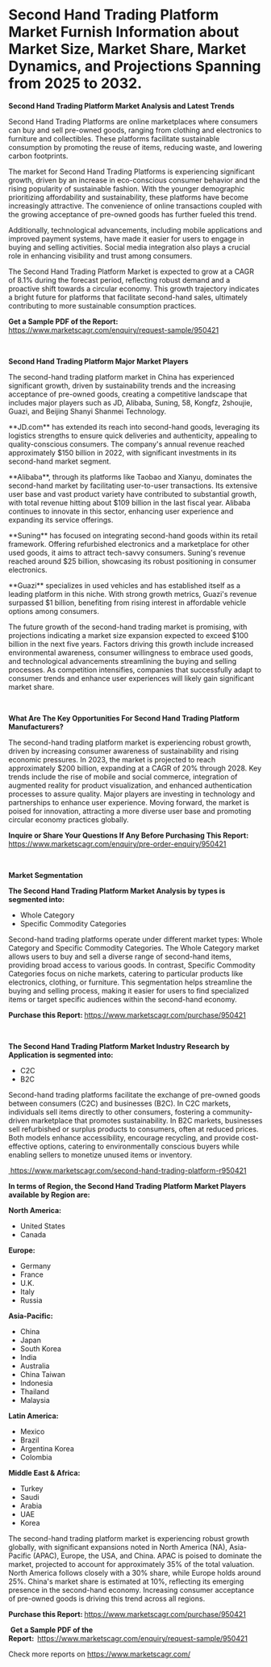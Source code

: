 <p><h1>Second Hand Trading Platform Market Furnish Information about Market Size, Market Share, Market Dynamics, and Projections Spanning from 2025 to 2032.</h1></p><p><strong>Second Hand Trading Platform Market Analysis and Latest Trends</strong></p>
<p><p>Second Hand Trading Platforms are online marketplaces where consumers can buy and sell pre-owned goods, ranging from clothing and electronics to furniture and collectibles. These platforms facilitate sustainable consumption by promoting the reuse of items, reducing waste, and lowering carbon footprints. </p><p>The market for Second Hand Trading Platforms is experiencing significant growth, driven by an increase in eco-conscious consumer behavior and the rising popularity of sustainable fashion. With the younger demographic prioritizing affordability and sustainability, these platforms have become increasingly attractive. The convenience of online transactions coupled with the growing acceptance of pre-owned goods has further fueled this trend.</p><p>Additionally, technological advancements, including mobile applications and improved payment systems, have made it easier for users to engage in buying and selling activities. Social media integration also plays a crucial role in enhancing visibility and trust among consumers.</p><p>The Second Hand Trading Platform Market is expected to grow at a CAGR of 8.1% during the forecast period, reflecting robust demand and a proactive shift towards a circular economy. This growth trajectory indicates a bright future for platforms that facilitate second-hand sales, ultimately contributing to more sustainable consumption practices.</p></p>
<p><strong>Get a Sample PDF of the Report:&nbsp;</strong> <a href="https://www.marketscagr.com/enquiry/request-sample/950421?utm_campaign=2866&utm_medium=2&utm_source=Github&utm_content=ia&utm_term=06032025&utm_id=second-hand-trading-platform">https://www.marketscagr.com/enquiry/request-sample/950421</a></p>
<p>&nbsp;</p>
<p><strong>Second Hand Trading Platform Major Market Players</strong></p>
<p><p>The second-hand trading platform market in China has experienced significant growth, driven by sustainability trends and the increasing acceptance of pre-owned goods, creating a competitive landscape that includes major players such as JD, Alibaba, Suning, 58, Kongfz, 2shoujie, Guazi, and Beijing Shanyi Shanmei Technology.</p><p>**JD.com** has extended its reach into second-hand goods, leveraging its logistics strengths to ensure quick deliveries and authenticity, appealing to quality-conscious consumers. The company's annual revenue reached approximately $150 billion in 2022, with significant investments in its second-hand market segment.</p><p>**Alibaba**, through its platforms like Taobao and Xianyu, dominates the second-hand market by facilitating user-to-user transactions. Its extensive user base and vast product variety have contributed to substantial growth, with total revenue hitting about $109 billion in the last fiscal year. Alibaba continues to innovate in this sector, enhancing user experience and expanding its service offerings.</p><p>**Suning** has focused on integrating second-hand goods within its retail framework. Offering refurbished electronics and a marketplace for other used goods, it aims to attract tech-savvy consumers. Suning's revenue reached around $25 billion, showcasing its robust positioning in consumer electronics.</p><p>**Guazi** specializes in used vehicles and has established itself as a leading platform in this niche. With strong growth metrics, Guazi's revenue surpassed $1 billion, benefiting from rising interest in affordable vehicle options among consumers.</p><p>The future growth of the second-hand trading market is promising, with projections indicating a market size expansion expected to exceed $100 billion in the next five years. Factors driving this growth include increased environmental awareness, consumer willingness to embrace used goods, and technological advancements streamlining the buying and selling processes. As competition intensifies, companies that successfully adapt to consumer trends and enhance user experiences will likely gain significant market share.</p></p>
<p>&nbsp;</p>
<p><strong>What Are The Key Opportunities For Second Hand Trading Platform Manufacturers?</strong></p>
<p><p>The second-hand trading platform market is experiencing robust growth, driven by increasing consumer awareness of sustainability and rising economic pressures. In 2023, the market is projected to reach approximately $200 billion, expanding at a CAGR of 20% through 2028. Key trends include the rise of mobile and social commerce, integration of augmented reality for product visualization, and enhanced authentication processes to assure quality. Major players are investing in technology and partnerships to enhance user experience. Moving forward, the market is poised for innovation, attracting a more diverse user base and promoting circular economy practices globally.</p></p>
<p><strong>Inquire or Share Your Questions If Any Before Purchasing This Report:</strong> <a href="https://www.marketscagr.com/enquiry/pre-order-enquiry/950421?utm_campaign=2866&utm_medium=2&utm_source=Github&utm_content=ia&utm_term=06032025&utm_id=second-hand-trading-platform">https://www.marketscagr.com/enquiry/pre-order-enquiry/950421</a></p>
<p>&nbsp;</p>
<p><strong>Market Segmentation</strong></p>
<p><strong>The Second Hand Trading Platform Market Analysis by types is segmented into:</strong></p>
<p><ul><li>Whole Category</li><li>Specific Commodity Categories</li></ul></p>
<p><p>Second-hand trading platforms operate under different market types: Whole Category and Specific Commodity Categories. The Whole Category market allows users to buy and sell a diverse range of second-hand items, providing broad access to various goods. In contrast, Specific Commodity Categories focus on niche markets, catering to particular products like electronics, clothing, or furniture. This segmentation helps streamline the buying and selling process, making it easier for users to find specialized items or target specific audiences within the second-hand economy.</p></p>
<p><strong>Purchase this Report:&nbsp;</strong><a href="https://www.marketscagr.com/purchase/950421?utm_campaign=2866&utm_medium=2&utm_source=Github&utm_content=ia&utm_term=06032025&utm_id=second-hand-trading-platform">https://www.marketscagr.com/purchase/950421</a></p>
<p>&nbsp;</p>
<p><strong>The Second Hand Trading Platform Market Industry Research by Application is segmented into:</strong></p>
<p><ul><li>C2C</li><li>B2C</li></ul></p>
<p><p>Second-hand trading platforms facilitate the exchange of pre-owned goods between consumers (C2C) and businesses (B2C). In C2C markets, individuals sell items directly to other consumers, fostering a community-driven marketplace that promotes sustainability. In B2C markets, businesses sell refurbished or surplus products to consumers, often at reduced prices. Both models enhance accessibility, encourage recycling, and provide cost-effective options, catering to environmentally conscious buyers while enabling sellers to monetize unused items or inventory.</p></p>
<p><a href="https://www.marketscagr.com/second-hand-trading-platform-r950421?utm_campaign=2866&utm_medium=2&utm_source=Github&utm_content=ia&utm_term=06032025&utm_id=second-hand-trading-platform">&nbsp;https://www.marketscagr.com/second-hand-trading-platform-r950421</a></p>
<p><strong>In terms of Region, the Second Hand Trading Platform Market Players available by Region are:</strong></p>
<p>
    <p> <strong> North America: </strong>
        <ul>
            <li>United States</li>
            <li>Canada</li>
        </ul>
        </p> 
    <p> <strong> Europe: </strong>
        <ul>
            <li>Germany</li>
            <li>France</li>
            <li>U.K.</li>
            <li>Italy</li>
            <li>Russia</li>
        </ul>
        </p> 
    <p> <strong> Asia-Pacific: </strong>
        <ul>
            <li>China</li>
            <li>Japan</li>
            <li>South Korea</li>
            <li>India</li>
            <li>Australia</li>
            <li>China Taiwan</li>
            <li>Indonesia</li>
            <li>Thailand</li>
            <li>Malaysia</li>
        </ul>
        </p> 
    <p> <strong> Latin America: </strong>
        <ul>
            <li>Mexico</li>
            <li>Brazil</li>
            <li>Argentina Korea</li>
            <li>Colombia</li>
        </ul>
        </p> 
    <p> <strong> Middle East & Africa: </strong>
        <ul>
            <li>Turkey</li>
            <li>Saudi</li>
            <li>Arabia</li>
            <li>UAE</li>
            <li>Korea</li>
        </ul>
    </p>
    </p>
<p><p>The second-hand trading platform market is experiencing robust growth globally, with significant expansions noted in North America (NA), Asia-Pacific (APAC), Europe, the USA, and China. APAC is poised to dominate the market, projected to account for approximately 35% of the total valuation. North America follows closely with a 30% share, while Europe holds around 25%. China's market share is estimated at 10%, reflecting its emerging presence in the second-hand economy. Increasing consumer acceptance of pre-owned goods is driving this trend across all regions.</p></p>
<p><strong>Purchase this Report: </strong><a href="https://www.marketscagr.com/purchase/950421?utm_campaign=2866&utm_medium=2&utm_source=Github&utm_content=ia&utm_term=06032025&utm_id=second-hand-trading-platform">https://www.marketscagr.com/purchase/950421</a></p>
<p>&nbsp;<strong>Get a Sample PDF of the Report:&nbsp;&nbsp;</strong><a href="https://www.marketscagr.com/enquiry/request-sample/950421?utm_campaign=2866&utm_medium=2&utm_source=Github&utm_content=ia&utm_term=06032025&utm_id=second-hand-trading-platform">https://www.marketscagr.com/enquiry/request-sample/950421</a></p>
<p><strong></strong></p>
<p>Check more reports on <a href="https://www.marketscagr.com/?utm_campaign=2866&utm_medium=2&utm_source=Github&utm_content=ia&utm_term=06032025&utm_id=second-hand-trading-platform">https://www.marketscagr.com/</a></p>